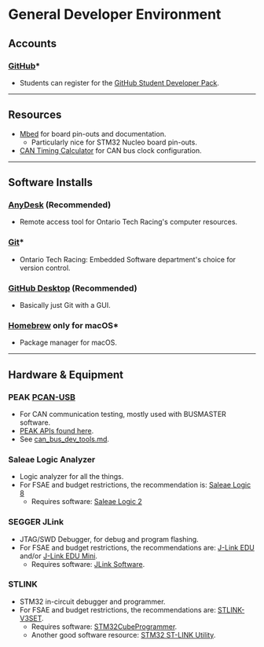 # General Developer Environment

## Accounts

### [GitHub](https://github.com/)*

- Students can register for
  the [GitHub Student Developer Pack](https://education.github.com/pack).

---

## Resources

- [Mbed](https://os.mbed.com/) for board pin-outs and documentation.
    - Particularly nice for STM32 Nucleo board pin-outs.
- [CAN Timing Calculator](http://www.bittiming.can-wiki.info/) for CAN bus clock
  configuration.

---

## Software Installs

### [AnyDesk](https://anydesk.com) (Recommended)

- Remote access tool for Ontario Tech Racing's computer resources.

### [Git](https://git-scm.com/downloads)*

- Ontario Tech Racing: Embedded Software department's choice for version
  control.

### [GitHub Desktop](https://desktop.github.com/) (Recommended)

- Basically just Git with a GUI.

### [Homebrew](https://brew.sh/) only for macOS*

- Package manager for macOS.

---

## Hardware & Equipment

### PEAK [PCAN-USB](https://www.peak-system.com/PCAN-USB.199.0.html?&L=1)

- For CAN communication testing, mostly used with BUSMASTER software.
- [PEAK APIs found here](https://www.peak-system.com/Software.68.0.html?&L=1).
- See [can_bus_dev_tools.md](..%2Fdevenvs%2Fcan_bus_dev_tools.md).

### Saleae Logic Analyzer

- Logic analyzer for all the things.
- For FSAE and budget restrictions, the recommendation
  is: [Saleae Logic 8](https://cad.saleae.com/products/saleae-logic-8)
    - Requires software: [Saleae Logic 2](https://www.saleae.com/downloads/)

### SEGGER JLink

- JTAG/SWD Debugger, for debug and program flashing.
- For FSAE and budget restrictions, the recommendations
  are: [J-Link EDU](https://www.segger.com/products/debug-probes/j-link/models/j-link-edu/)
  and/or [J-Link EDU Mini](https://www.segger.com/products/debug-probes/j-link/models/j-link-edu-mini/).
    - Requires
      software: [JLink Software](https://www.segger.com/downloads/jlink#J-LinkSoftwareAndDocumentationPack).

### STLINK

- STM32 in-circuit debugger and programmer.
- For FSAE and budget restrictions, the recommendations
  are: [STLINK-V3SET](https://www.st.com/en/development-tools/stlink-v3set.html).
    - Requires
      software: [STM32CubeProgrammer](https://www.st.com/en/development-tools/stm32cubeprog.html).
    - Another good software
      resource: [STM32 ST-LINK Utility](https://www.st.com/en/development-tools/stsw-link004.html).
